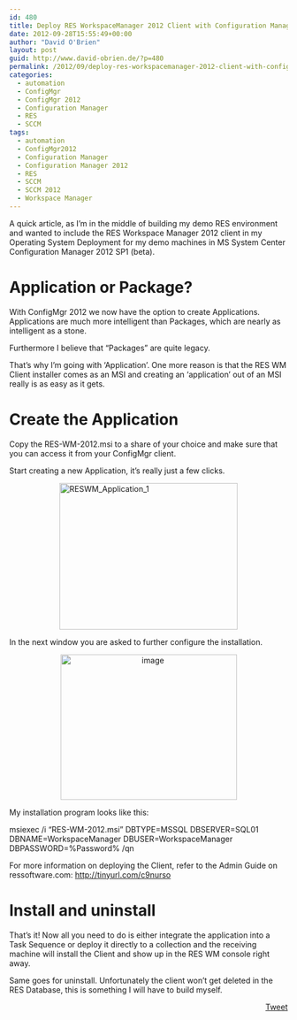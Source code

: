 ```yaml
---
id: 480
title: Deploy RES WorkspaceManager 2012 Client with Configuration Manager 2012
date: 2012-09-28T15:55:49+00:00
author: "David O'Brien"
layout: post
guid: http://www.david-obrien.de/?p=480
permalink: /2012/09/deploy-res-workspacemanager-2012-client-with-configuration-manager-2012/
categories:
  - automation
  - ConfigMgr
  - ConfigMgr 2012
  - Configuration Manager
  - RES
  - SCCM
tags:
  - automation
  - ConfigMgr2012
  - Configuration Manager
  - Configuration Manager 2012
  - RES
  - SCCM
  - SCCM 2012
  - Workspace Manager
---
```

A quick article, as I’m in the middle of building my demo RES environment and wanted to include the RES Workspace Manager 2012 client in my Operating System Deployment for my demo machines in MS System Center Configuration Manager 2012 SP1 (beta).

# Application or Package?

With ConfigMgr 2012 we now have the option to create Applications. Applications are much more intelligent than Packages, which are nearly as intelligent as a stone.
  
Furthermore I believe that “Packages” are quite legacy.

That’s why I’m going with ‘Application’. One more reason is that the RES WM Client installer comes as an MSI and creating an ‘application’ out of an MSI really is as easy as it gets.

# 

# Create the Application

Copy the RES-WM-2012.msi to a share of your choice and make sure that you can access it from your ConfigMgr client.
  
Start creating a new Application, it’s really just a few clicks.

<a href="http://www.david-obrien.de/wp-content/uploads/2012/09/RESWM_Application_11.jpg" onclick="_gaq.push(['_trackEvent', 'outbound-article', 'http://www.david-obrien.de/wp-content/uploads/2012/09/RESWM_Application_11.jpg', '']);" class="broken_link"><img style="background-image: none; float: none; padding-top: 0px; padding-left: 0px; margin-left: auto; display: block; padding-right: 0px; margin-right: auto; border-width: 0px;" title="RESWM_Application_1" src="http://www.david-obrien.de/wp-content/uploads/2012/09/RESWM_Application_1_thumb.jpg" alt="RESWM_Application_1" width="322" height="265" border="0" /></a>

In the next window you are asked to further configure the installation.

<p align="center">
  <a href="http://www.david-obrien.de/wp-content/uploads/2012/09/image6.png" onclick="_gaq.push(['_trackEvent', 'outbound-article', 'http://www.david-obrien.de/wp-content/uploads/2012/09/image6.png', '']);" class="broken_link"><img style="background-image: none; padding-top: 0px; padding-left: 0px; display: inline; padding-right: 0px; border-width: 0px;" title="image" src="http://www.david-obrien.de/wp-content/uploads/2012/09/image_thumb6.png" alt="image" width="319" height="263" border="0" /></a>
</p>

My installation program looks like this:

msiexec /i &#8220;RES-WM-2012.msi&#8221; DBTYPE=MSSQL DBSERVER=SQL01 DBNAME=WorkspaceManager DBUSER=WorkspaceManager DBPASSWORD=%Password% /qn

For more information on deploying the Client, refer to the Admin Guide on ressoftware.com: <a href="http://tinyurl.com/c9nurso" onclick="_gaq.push(['_trackEvent', 'outbound-article', 'http://tinyurl.com/c9nurso', 'http://tinyurl.com/c9nurso']);" title="http://tinyurl.com/c9nurso">http://tinyurl.com/c9nurso</a>

# Install and uninstall

That’s it! Now all you need to do is either integrate the application into a Task Sequence or deploy it directly to a collection and the receiving machine will install the Client and show up in the RES WM console right away.
  
Same goes for uninstall. Unfortunately the client won’t get deleted in the RES Database, this is something I will have to build myself. 

<div style="float: right; margin-left: 10px;">
  <a href="https://twitter.com/share" onclick="_gaq.push(['_trackEvent', 'outbound-article', 'https://twitter.com/share', 'Tweet']);" class="twitter-share-button" data-hashtags="automation,ConfigMgr2012,Configuration+Manager,Configuration+Manager+2012,RES,SCCM,SCCM+2012,Workspace+Manager" data-count="vertical" data-url="http://www.david-obrien.net/2012/09/deploy-res-workspacemanager-2012-client-with-configuration-manager-2012/">Tweet</a>
</div>

